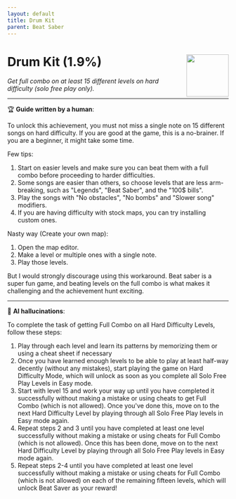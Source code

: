 ```yaml
---
layout: default
title: Drum Kit
parent: Beat Saber
---
```


# Drum Kit (1.9%) <img align="right" src="https://cdn.cloudflare.steamstatic.com/steamcommunity/public/images/apps/620980/92f2c0d8d6a634a572ea8a277abcc670651f60cb.jpg" width="96" height="96">

_Get full combo on at least 15 different levels on hard difficulty (solo free play only)._

---

:trophy: **Guide written by a human**:

To unlock this achievement, you must not miss a single note on 15 different songs on hard difficulty. If you are good at the game, this is a no-brainer. If you are a beginner, it might take some time.

Few tips:
1. Start on easier levels and make sure you can beat them with a full combo before proceeding to harder difficulties.
2. Some songs are easier than others, so choose levels that are less arm-breaking, such as "Legends", "Beat Saber", and the "100$ bills".
3. Play the songs with "No obstacles", "No bombs" and "Slower song" modifiers.
4. If you are having difficulty with stock maps, you can try installing custom ones.

Nasty way (Create your own map):
1. Open the map editor.
2. Make a level or multiple ones with a single note.
3. Play those levels.

But I would strongly discourage using this workaround. Beat saber is a super fun game, and beating levels on the full combo is what makes it challenging and the achievement hunt exciting.

---

:robot: **AI hallucinations**:

To complete the task of getting Full Combo on all Hard Difficulty Levels, follow these steps:
1. Play through each level and learn its patterns by memorizing them or using a cheat sheet if necessary 
2. Once you have learned enough levels to be able to play at least half-way decently (without any mistakes), start playing the game on Hard Difficulty Mode, which will unlock as soon as you complete all Solo Free Play Levels in Easy mode.
3. Start with level 15 and work your way up until you have completed it successfully without making a mistake or using cheats to get Full Combo (which is not allowed). Once you've done this, move on to the next Hard Difficulty Level by playing through all Solo Free Play levels in Easy mode again.
4. Repeat steps 2 and 3 until you have completed at least one level successfully without making a mistake or using cheats for Full Combo (which is not allowed). Once this has been done, move on to the next Hard Difficulty Level by playing through all Solo Free Play levels in Easy mode again.
5. Repeat steps 2-4 until you have completed at least one level successfully without making a mistake or using cheats for Full Combo (which is not allowed) on each of the remaining fifteen levels, which will unlock Beat Saver as your reward!
